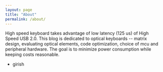 ```yaml
---
layout: page
title: "About"
permalink: /about/
---
```


High speed keyboard takes advantage of low latency (125 us) of High Speed USB 2.0. This blog is dedicated to optical keyboards -- matrix design, evaluating optical elements, code optimization, choice of mcu and peripheral hardware. The goal is to minimize power consumption while keeping costs reasonable.

- girish
